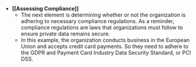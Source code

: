 - **[[Assessing Compliance]]**
	- The next element is determining whether or not the organization is adhering to necessary compliance regulations. As a reminder, compliance regulations are laws that organizations must follow to ensure private data remains secure. 
	- In this example, the organization conducts business in the European Union and accepts credit card payments. So they need to adhere to the GDPR and Payment Card Industry Data Security Standard, or PCI DSS. 